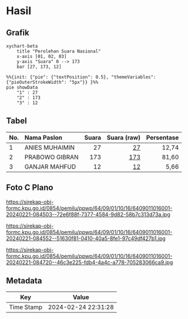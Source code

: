 # Hasil

## Grafik

```mermaid
xychart-beta
    title "Perolehan Suara Nasional"
    x-axis [01, 02, 03]
    y-axis "Suara" 0 --> 173
    bar [27, 173, 12]
```

```mermaid
%%{init: {"pie": {"textPosition": 0.5}, "themeVariables": {"pieOuterStrokeWidth": "5px"}} }%%
pie showData
    "1" : 27
    "2" : 173
    "3" : 12
```

## Tabel

| No. | Nama Paslon    | Suara | Suara (raw) | Persentase |
|:--- |:-------------- | -----:| -----------:| ----------:|
| 1   | ANIES MUHAIMIN | 27    | [27][p-1]   | 12,74      |
| 2   | PRABOWO GIBRAN | 173   | [173][p-2]  | 81,60      |
| 3   | GANJAR MAHFUD  | 12    | [12][p-3]   | 5,66       |


[p-1]: https://github.com/gigit-pemilu/pemilu-2024/blob/main/pilpres/hitung-suara/sub/64-kalimantan-timur/sub/09-penajam-paser-utara/sub/01-penajam/sub/1016-riko/sub/001-tps/sub/paslon-1.txt
[p-2]: https://github.com/gigit-pemilu/pemilu-2024/blob/main/pilpres/hitung-suara/sub/64-kalimantan-timur/sub/09-penajam-paser-utara/sub/01-penajam/sub/1016-riko/sub/001-tps/sub/paslon-2.txt
[p-3]: https://github.com/gigit-pemilu/pemilu-2024/blob/main/pilpres/hitung-suara/sub/64-kalimantan-timur/sub/09-penajam-paser-utara/sub/01-penajam/sub/1016-riko/sub/001-tps/sub/paslon-3.txt

## Foto C Plano

https://sirekap-obj-formc.kpu.go.id/0854/pemilu/ppwp/64/09/01/10/16/6409011016001-20240221-084503--72e6f88f-7377-4584-9d82-58b7c313d73a.jpg

https://sirekap-obj-formc.kpu.go.id/0854/pemilu/ppwp/64/09/01/10/16/6409011016001-20240221-084552--51630f81-0410-40a5-8fe1-97c49df427b1.jpg

https://sirekap-obj-formc.kpu.go.id/0854/pemilu/ppwp/64/09/01/10/16/6409011016001-20240221-084720--46c3e225-fdb4-4a4c-a778-705283066ca9.jpg


## Metadata

| Key        | Value               |
| ---------- | ------------------- |
| Time Stamp | 2024-02-24 22:31:28 |




